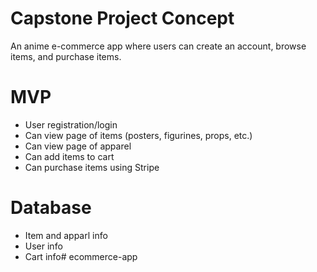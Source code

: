 # Capstone Project Concept

An anime e-commerce app where users can create an account, browse items, and purchase items.

# MVP

* User registration/login
* Can view page of items (posters, figurines, props, etc.)
* Can view page of apparel
* Can add items to cart
* Can purchase items using Stripe

# Database

* Item and apparl info
* User info
* Cart info# ecommerce-app

